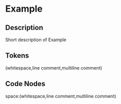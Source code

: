 # Example

## Description

Short description of Example

## Tokens

(whitespace,line comment,multiline comment)

## Code Nodes

space:(whitespace,line comment,multiline comment)